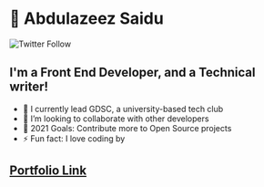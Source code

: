 #  👋 Abdulazeez Saidu

![Twitter Follow](https://img.shields.io/twitter/follow/mr_abdul09?color=blue&style=for-the-badge)

## I'm a Front End Developer, and a Technical writer!

- 🌱 I currently lead GDSC, a university-based tech club
- 👯 I’m looking to collaborate with other developers
- 🥅 2021 Goals: Contribute more to Open Source projects
- ⚡ Fun fact: I love coding by 

## [Portfolio Link](https://danmasanii.github.io/portfolio/)

